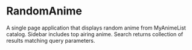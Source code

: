 # RandomAnime

A single page application that displays random anime from MyAnimeList catalog. Sidebar includes top airing anime. Search returns collection of results matching query parameters.
